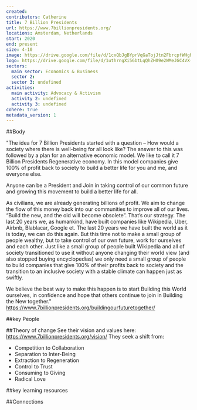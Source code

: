 ```yaml
---
created:
contributors: Catherine
title: 7 Billion Presidents
url: https://www.7billionpresidents.org/
locations: Amsterdam, Netherlands
start: 2020
end: present
size: 4-10
image: https://drive.google.com/file/d/1cxQbJgBYprVqGaTojJtn2FbrcpfWHgbq/view?usp=drive_link
logo: https://drive.google.com/file/d/1uthrngXi56btLqQhZH09e2WMeJGC4VX-/view?usp=drive_link
sectors:
  main sector: Economics & Business
  sector 2: 
  sector 3: undefined
activities: 
  main activity: Advocacy & Activism
  activity 2: undefined
  activity 3: undefined
cohere: true
metadata_version: 1
---
```



##Body

"The idea for 7 Billion Presidents started with a question – How would a society where there is well-being for all look like? The answer to this was followed by a plan for an alternative economic model. We like to call it 7 Billion Presidents Regenerative economy. In this model companies give 100% of profit back to society to build a better life for you and me, and everyone else.

Anyone can be a President and Join in taking control of our common future and growing this movement to build a better life for all.

As civilians, we are already generating billions of profit. We aim to change the flow of this money back into our communities to improve all of our lives. “Build the new, and the old will become obsolete”. That’s our strategy. The last 20 years we, as humankind, have built companies like Wikipedia, Uber, Airbnb, Blablacar, Google et. The last 20 years we have built the world as it is today, we can do this again. But this time not to make a small group of people wealthy, but to take control of our own future, work for ourselves and each other. Just like a small group of people built Wikipedia and all of society transitioned to use it without anyone changing their world view (and also stopped buying encyclopedias) we only need a small group of people to build companies that give 100% of their profits back to society and the transition to an inclusive society with a stable climate can happen just as swiftly.

We believe the best way to make this happen is to start Building this World ourselves, in confidence and hope that others continue to join in Building the New together."
https://www.7billionpresidents.org/buildingourfuturetogether/ 


##key People


##Theory of change
See their vision and values here: https://www.7billionpresidents.org/vision/
They seek a shift from:
- Competition to Collaboration
- Separation to Inter-Being
- Extraction to Regeneration
- Control to Trust
- Consuming to Giving
- Radical Love

##key learning resources


##Connections


